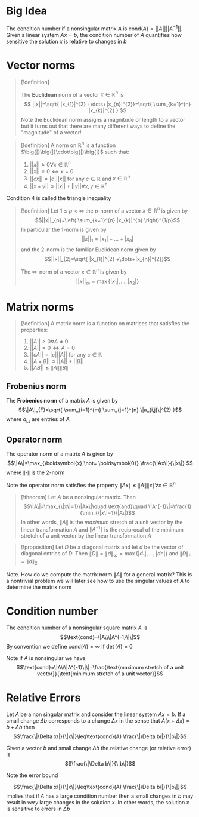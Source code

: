 # Big Idea

The condition number if a nonsingular matrix $A$ is $\text{cond}(A)=||A||||A^{-1}||$.
Given a linear system $Ax=b$, the condition number of $A$ quantifies how sensitive the solution $x$ is relative to changes in $b$

# Vector norms

>[!definition]
>
>The **Euclidean** norm of a vector $x \in \mathbb{R}^{n}$ is 
>$$
>||x||=\sqrt{ |x_{1}|^{2} +\dots+|x_{n}|^{2}}=\sqrt{ \sum_{k=1}^{n} |x_{k}|^{2} }
>$$
>Note the Euclidean norm assigns a magnitude or length to a vector but it turns out that there are many different ways to define the "magnitude" of a vector!

>[!definition]
>A norm on $\mathbb{R}^{n}$ is a function $\big{|}\big{|}\cdot\big{|}\big{|}$ such that:
> 1. $||x|| \geq{0}\forall x \in \mathbb{R}^{n}$
> 2. $||x|| = 0 \iff x=0$
> 3. $||cx||=|c| ||x||$ for any $c\in \mathbb{R}$ and $x \in \mathbb{R}^{n}$
> 4. $||x+y||\leq||x||+||y||\forall x,y \in \mathbb{R}^{n}$

Condition 4 is called the triangle inequality

>[!definition]
>Let $1\leq p<\infty$ the $p$-norm of a vector $x \in \mathbb{R}^{n}$ is given by 
>$$||x||_{p}=\left( \sum_{k=1}^{n} |x_{k}|^{p} \right)^{1/p}$$
>In particular the 1-norm is given by 
>$$||x||_{1}=|x_{1}|+\dots+|x_{n}|$$
>and the 2-norm is the familiar Euclidean norm given by
>$$||x||_{2}=\sqrt{ |x_{1}|^{2} +\dots+|x_{n}|^{2}}$$
>
>The $\infty$-norm of a vector $x\in \mathbb{R}^{n}$ is given by
>$$||x||_{\infty}=\max\{|x_{1}|,\dots,|x_{2}|\}$$

# Matrix norms

>[!definition]
>A matrix norm is a function on matrices that satisfies the properties:
>1. $||A||>0\forall A\neq0$
>2. $||A||=0\iff A=0$
>3. $||cA||=|c|||A||$ for any $c\in \mathbb{R}$
>4. $||A+B||\leq||A||+||B||$
>5. $||AB||\leq\|A\|\|B\|$
## Frobenius norm

The **Frobenius norm** of a matrix $A$ is given by
$$\|A\|_{F}=\sqrt{ \sum_{i=1}^{m} \sum_{j=1}^{n} \|a_{i,j}\|^{2} }$$
where $a_{i,j}$ are entries of $A$

## Operator norm

The operator norm of a matrix $A$ is given by
$$\|A\|=\max_{\boldsymbol{x} \not= \boldsymbol{0}} \frac{\|Ax\|}{\|x\|}  $$
where $\|\cdot\|$ is the 2-norm

Note the operator norm satisfies the property $\|Ax\|\leq\|A\|\|x\|\forall x\in \mathbb{R}^{n}$

>[!theorem]
>Let $A$ be a nonsingular matrix. Then
>$$\|A\|=\max_{\|x\|=1}\|Ax\|\quad \text{and}\quad \|A^{-1}\|=\frac{1}{\min_{\|x\|=1}\|A\|}$$
>In other words, $\|A\|$ is the _maximum_ stretch of a unit vector by the linear transformation $A$ and $\|A^{-1}\|$ is the reciprocal of the minimum stretch of a unit vector by the linear transformation $A$

>[!proposition]
>Let $D$ be a diagonal matrix and let $d$ be the vector of diagonal entries of $D$:
>Then $\|D\|=\|d\|_{\infty}=\max\{|d_{1}|,\dots,|dn|\}$ and $\|D\|_{F}=\|d\|_{2}$


Note. How do we compute the matrix norm $\|A\|$ for a general matrix? This is a nontrivial problem we will later see how to use the singular values of $A$ to determine the matrix norm


# Condition number

The condition number of a nonsingular square matrix $A$ is 
$$\text{cond}=\|A\\\|A^{-1}\|\|$$
By convention we define $\text{cond}(A)=\infty$ if $\det(A)=0$

Note if $A$ is nonsingular we have 
$$\text{cond}=\|A\\\|A^{-1}\|\|=\frac{\text{maximum stretch of a unit vector}}{\text{minimum stretch of a unit vector}}$$

# Relative Errors

Let $A$ be a non singular matrix and consider the linear system $Ax=b$. If a small change $\Delta b$ corresponds to a change $\Delta x$ in the sense that $A(x+{\Delta}x)=b+\Delta b$ then
$$\frac{\|\Delta x\|}{\|x\|}\leq\text{cond}(A) \frac{\|\Delta b\|}{\|b\|}$$

Given a vector $b$ and small change $\Delta b$ the relative change (or relative error) is
$$\frac{\|\Delta b\|}{\|b\|}$$

Note the error bound

$$\frac{\|\Delta x\|}{\|x\|}\leq\text{cond}(A) \frac{\|\Delta b\|}{\|b\|}$$
implies that if $A$ has a large condition number then a small changes in $b$ may result in _very_ large changes in the solution $x$. In other words, the solution $x$ is sensitive to errors in $\Delta b$
